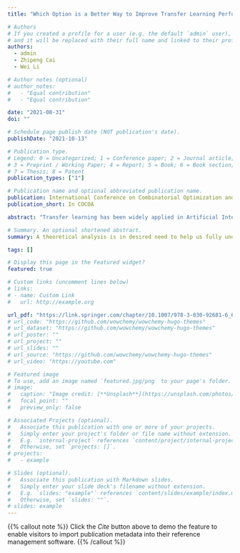 ```yaml
---
title: "Which Option is a Better Way to Improve Transfer Learning Performance?"

# Authors
# If you created a profile for a user (e.g. the default `admin` user), write the username (folder name) here
# and it will be replaced with their full name and linked to their profile.
authors:
  - admin
  - Zhipeng Cai
  - Wei Li

# Author notes (optional)
# author_notes:
#   - "Equal contribution"
#   - "Equal contribution"

date: "2021-08-31"
doi: ""

# Schedule page publish date (NOT publication's date).
publishDate: "2021-10-13"

# Publication type.
# Legend: 0 = Uncategorized; 1 = Conference paper; 2 = Journal article;
# 3 = Preprint / Working Paper; 4 = Report; 5 = Book; 6 = Book section;
# 7 = Thesis; 8 = Patent
publication_types: ["1"]

# Publication name and optional abbreviated publication name.
publication: International Conference on Combinatorial Optimization and Applications
publication_short: In COCOA

abstract: "Transfer learning has been widely applied in Artificial Intelligence of Things (AIoT) to support intelligent services. Typically, collection and collaboration are two mainstreaming methods to improve transfer learning performance, whose efficiency has been evaluated by real-data experimental results but lacks validation of theoretical analysis. In order to provide guidance of implementing transfer learning in real applications, a theoretical analysis is in desired need to help us fully understand how to efficiently improve transfer learning performance. To this end, in this paper, we conduct comprehensive analysis on the methods of enhancing transfer learning performance. More specifically, we prove the answers to three critical questions for transfer learning: i) by comparing collecting instances and collecting attributes, which collection approach is more efficient? ii) is collaborative transfer learning efficient? and iii) by comparing collection with collaboration, which one is more efficient? Our answers and findings can work as fundamental guidance for developing transfer learning."

# Summary. An optional shortened abstract.
summary: A theoretical analysis is in desired need to help us fully understand how to efficiently improve transfer learning performance

tags: []

# Display this page in the Featured widget?
featured: true

# Custom links (uncomment lines below)
# links:
# - name: Custom Link
#   url: http://example.org

url_pdf: "https://link.springer.com/chapter/10.1007/978-3-030-92681-6_6"
# url_code: "https://github.com/wowchemy/wowchemy-hugo-themes"
# url_dataset: "https://github.com/wowchemy/wowchemy-hugo-themes"
# url_poster: ""
# url_project: ""
# url_slides: ""
# url_source: "https://github.com/wowchemy/wowchemy-hugo-themes"
# url_video: "https://youtube.com"

# Featured image
# To use, add an image named `featured.jpg/png` to your page's folder.
# image:
#   caption: "Image credit: [**Unsplash**](https://unsplash.com/photos/pLCdAaMFLTE)"
#   focal_point: ""
#   preview_only: false

# Associated Projects (optional).
#   Associate this publication with one or more of your projects.
#   Simply enter your project's folder or file name without extension.
#   E.g. `internal-project` references `content/project/internal-project/index.md`.
#   Otherwise, set `projects: []`.
# projects:
#   - example

# Slides (optional).
#   Associate this publication with Markdown slides.
#   Simply enter your slide deck's filename without extension.
#   E.g. `slides: "example"` references `content/slides/example/index.md`.
#   Otherwise, set `slides: ""`.
# slides: example
---
```


{{% callout note %}}
Click the _Cite_ button above to demo the feature to enable visitors to import publication metadata into their reference management software.
{{% /callout %}}

<!-- {{% callout note %}}
Create your slides in Markdown - click the _Slides_ button to check out the example.
{{% /callout %}}

Supplementary notes can be added here, including [code, math, and images](https://wowchemy.com/docs/writing-markdown-latex/). -->
